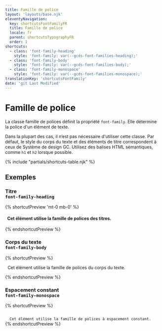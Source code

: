```yaml
---
title: Famille de police
layout: 'layouts/base.njk'
eleventyNavigation:
  key: shortcutsFontFamilyFR
  title: Famille de police
  locale: fr
  parent: shortcutsTypographyFR
  order: 1
shortcuts:
  - class: 'font-family-heading'
    style: 'font-family: var(--gcds-font-families-heading);'
  - class: 'font-family-body'
    style: 'font-family: var(--gcds-font-families-body);'
  - class: 'font-family-monospace'
    style: 'font-family: var(--gcds-font-families-monospace);'
translationKey: 'shortcutsFontFamily'
date: 'git Last Modified'
---
```


# Famille de police

La classe famille de polices définit la propriété `font-family`. Elle détermine la police d'un élément de texte.

<gcds-notice type="warning" notice-title-tag="h2" notice-title="Utiliser avec prudence">
  <gcds-text>Dans la plupart des cas, il n’est pas nécessaire d'utiliser cette classe. Par défaut, le style du corps du texte et des éléments de titre correspondent <gcds-link href="{{ links.typography }}">à ceux de Système de design GC</gcds-link>. Utilisez des balises HTML sémantiques, comme <code>h1</code> et <code>h2</code> lorsque possible.</gcds-text>
</gcds-notice>

{% include "partials/shortcuts-table.njk" %}

## Exemples

### Titre<br/>`font-family-heading`

{% shortcutPreview 'mt-0 mb-0' %}

<h4 class="font-family-heading">
  Cet élément utilise la famille de polices des titres.
</h4>
{% endshortcutPreview %}

### Corps du texte<br/>`font-family-body`

{% shortcutPreview %}

<p class="font-family-body">
  Cet élément utilise la famille de polices du corps du texte.
</p>
{% endshortcutPreview %}

### Espacement constant<br/>`font-family-monospace`

{% shortcutPreview %}

<code class="font-family-monospace">
  Cet élément utilise la famille de polices à espacement constant.
</code>
{% endshortcutPreview %}
